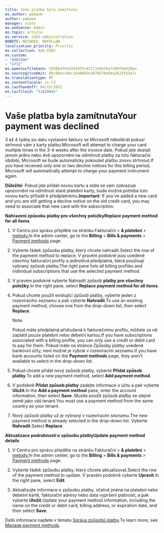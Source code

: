 ```yaml
---
title: Vaše platba byla zamítnuta
ms.author: pebaum
author: pebaum
manager: scotv
ms.audience: Admin
ms.topic: article
ms.service: o365-administration
ROBOTS: NOINDEX, NOFOLLOW
localization_priority: Priority
ms.collection: Adm_O365
ms.custom:
- "9001506"
- "4732"
ms.openlocfilehash: 5938b4f91d3459f5c41711566f8afd99f0dd28ea
ms.sourcegitcommit: 8bc60ec34bc1e40685e3976576e04a2623f63a7c
ms.translationtype: MT
ms.contentlocale: cs-CZ
ms.lasthandoff: 04/15/2021
ms.locfileid: "51829045"
---
```

# <a name="your-payment-was-declined"></a><span data-ttu-id="e7a1b-102">Vaše platba byla zamítnuta</span><span class="sxs-lookup"><span data-stu-id="e7a1b-102">Your payment was declined</span></span>

<span data-ttu-id="e7a1b-103">3 až 4 týdny po datu vystavení faktury se Microsoft několikrát pokusí strhnout vám z karty platbu.</span><span class="sxs-lookup"><span data-stu-id="e7a1b-103">Microsoft will attempt to charge your card multiple times in the 3-4 weeks after the invoice date.</span></span>  <span data-ttu-id="e7a1b-104">Pokud jste dostali jenom jedno nebo dvě upozornění na odmítnutí platby za toto fakturační období, Microsoft se bude automaticky pokoušet platbu znovu strhnout.</span><span class="sxs-lookup"><span data-stu-id="e7a1b-104">If you have received only one or two decline notices for this billing period, Microsoft will automatically attempt to charge your payment instrument again.</span></span>  

<span data-ttu-id="e7a1b-105">**Důležité**: Pokud jste přidali novou kartu a stále se vám zobrazuje upozornění na odmítnutí staré platební karty, bude možná potřeba tuto novou kartu přiřadit k předplatnému.</span><span class="sxs-lookup"><span data-stu-id="e7a1b-105">**Important**: If you've added a new card and you are still getting a decline notice on the old credit card, you may need to associate that new card with the subscription.</span></span>

<span data-ttu-id="e7a1b-106">**Nahrazení způsobu platby pro všechny položky**</span><span class="sxs-lookup"><span data-stu-id="e7a1b-106">**Replace payment method for all items**</span></span>

1. <span data-ttu-id="e7a1b-107">V Centru pro správu přejděte na stránku Fakturační  >  **& platební**  >  [metody.](https://go.microsoft.com/fwlink/p/?linkid=2018806)</span><span class="sxs-lookup"><span data-stu-id="e7a1b-107">In the admin center, go to the **Billing** > **Bills & payments** > [Payment methods](https://go.microsoft.com/fwlink/p/?linkid=2018806) page.</span></span>

2. <span data-ttu-id="e7a1b-108">Vyberte řádek způsobu platby, který chcete nahradit.</span><span class="sxs-lookup"><span data-stu-id="e7a1b-108">Select the row of the payment method to replace.</span></span> <span data-ttu-id="e7a1b-109">V pravém podokně jsou uvedené všechny fakturační profily a jednotlivá předplatná, která používají vybraný způsob platby.</span><span class="sxs-lookup"><span data-stu-id="e7a1b-109">The right pane lists all billing profiles and individual subscriptions that use the selected payment method.</span></span>

3. <span data-ttu-id="e7a1b-110">V pravém podokně vyberte Nahradit způsob **platby pro všechny položky**.</span><span class="sxs-lookup"><span data-stu-id="e7a1b-110">In the right pane, select **Replace payment method for all items**.</span></span>

4. <span data-ttu-id="e7a1b-111">Pokud chcete použít existující způsob platby, vyberte jeden z rozevíracího seznamu a pak vyberte **Nahradit**.</span><span class="sxs-lookup"><span data-stu-id="e7a1b-111">To use an existing payment method, choose one from the drop-down list, then select **Replace**.</span></span>

    > [!NOTE]
    > <span data-ttu-id="e7a1b-112">Pokud máte předplatná přidružená k fakturačnímu profilu, můžete za ně zaplatit pouze platební nebo debetní kartou.</span><span class="sxs-lookup"><span data-stu-id="e7a1b-112">If you have subscriptions associated with a billing profile, you can only use a credit or debit card to pay for them.</span></span> <span data-ttu-id="e7a1b-113">Pokud máte na stránce  Způsoby platby uvedené bankovní účty, není možné je vybrat v rozevíracím seznamu.</span><span class="sxs-lookup"><span data-stu-id="e7a1b-113">If you have bank accounts listed on the **Payment methods** page, they aren't available to select in the drop-down list.</span></span>

5. <span data-ttu-id="e7a1b-114">Pokud chcete přidat nový způsob platby, vyberte **Přidat způsob platby**.</span><span class="sxs-lookup"><span data-stu-id="e7a1b-114">To add a new payment method, select **Add payment method**.</span></span>

6. <span data-ttu-id="e7a1b-115">V podokně **Přidat způsob platby** zadejte informace o účtu a pak vyberte **Uložit**.</span><span class="sxs-lookup"><span data-stu-id="e7a1b-115">In the **Add a payment method** pane, enter the account information, then select **Save**.</span></span> <span data-ttu-id="e7a1b-116">Musíte použít způsob platby ze stejné země jako váš tenant.</span><span class="sxs-lookup"><span data-stu-id="e7a1b-116">You must use a payment method from the same country as your tenant.</span></span>

7. <span data-ttu-id="e7a1b-117">Nový způsob platby už je vybraný v rozevíracím seznamu.</span><span class="sxs-lookup"><span data-stu-id="e7a1b-117">The new payment method is already selected in the drop-down list.</span></span> <span data-ttu-id="e7a1b-118">Vyberte **Nahradit**.</span><span class="sxs-lookup"><span data-stu-id="e7a1b-118">Select **Replace**.</span></span>

<span data-ttu-id="e7a1b-119">**Aktualizace podrobností o způsobu platby**</span><span class="sxs-lookup"><span data-stu-id="e7a1b-119">**Update payment method details**</span></span>

1. <span data-ttu-id="e7a1b-120">V Centru pro správu přejděte na stránku Fakturační  >  **& platební**  >  [metody.](https://go.microsoft.com/fwlink/p/?linkid=2018806)</span><span class="sxs-lookup"><span data-stu-id="e7a1b-120">In the admin center, go to the **Billing** > **Bills & payments** > [Payment methods](https://go.microsoft.com/fwlink/p/?linkid=2018806) page.</span></span>

2. <span data-ttu-id="e7a1b-121">Vyberte řádek způsobu platby, který chcete aktualizovat.</span><span class="sxs-lookup"><span data-stu-id="e7a1b-121">Select the row of the payment method to update.</span></span> <span data-ttu-id="e7a1b-122">V pravém podokně vyberte **Upravit**.</span><span class="sxs-lookup"><span data-stu-id="e7a1b-122">In the right pane, select **Edit**.</span></span>

3. <span data-ttu-id="e7a1b-123">Aktualizujte informace o způsobu platby, včetně jména na platební nebo debetní kartě, fakturační adresy nebo data vypršení platnosti, a pak vyberte **Uložit**.</span><span class="sxs-lookup"><span data-stu-id="e7a1b-123">Update your payment method information, including the name on the credit or debit card, billing address, or expiration date, and then select **Save**.</span></span>

<span data-ttu-id="e7a1b-124">Další informace najdete v tématu [Správa způsobů platby](https://docs.microsoft.com/microsoft-365/commerce/billing-and-payments/manage-payment-methods).</span><span class="sxs-lookup"><span data-stu-id="e7a1b-124">To learn more, see [Manage payment methods](https://docs.microsoft.com/microsoft-365/commerce/billing-and-payments/manage-payment-methods).</span></span>